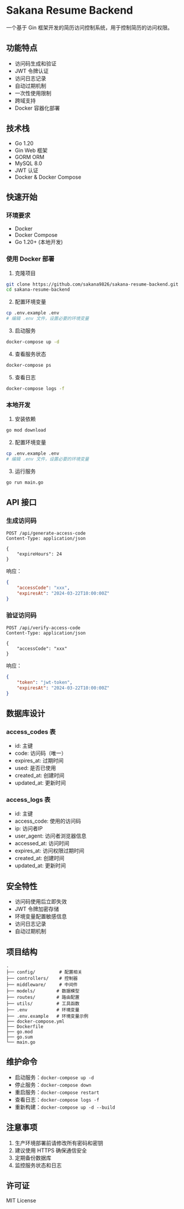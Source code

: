 # Sakana Resume Backend

一个基于 Gin 框架开发的简历访问控制系统，用于控制简历的访问权限。

## 功能特点

- 访问码生成和验证
- JWT 令牌认证
- 访问日志记录
- 自动过期机制
- 一次性使用限制
- 跨域支持
- Docker 容器化部署

## 技术栈

- Go 1.20
- Gin Web 框架
- GORM ORM
- MySQL 8.0
- JWT 认证
- Docker & Docker Compose

## 快速开始

### 环境要求

- Docker
- Docker Compose
- Go 1.20+ (本地开发)

### 使用 Docker 部署

1. 克隆项目
```bash
git clone https://github.com/sakana9826/sakana-resume-backend.git
cd sakana-resume-backend
```

2. 配置环境变量
```bash
cp .env.example .env
# 编辑 .env 文件，设置必要的环境变量
```

3. 启动服务
```bash
docker-compose up -d
```

4. 查看服务状态
```bash
docker-compose ps
```

5. 查看日志
```bash
docker-compose logs -f
```

### 本地开发

1. 安装依赖
```bash
go mod download
```

2. 配置环境变量
```bash
cp .env.example .env
# 编辑 .env 文件，设置必要的环境变量
```

3. 运行服务
```bash
go run main.go
```

## API 接口

### 生成访问码

```http
POST /api/generate-access-code
Content-Type: application/json

{
    "expireHours": 24
}
```

响应：
```json
{
    "accessCode": "xxx",
    "expiresAt": "2024-03-22T10:00:00Z"
}
```

### 验证访问码

```http
POST /api/verify-access-code
Content-Type: application/json

{
    "accessCode": "xxx"
}
```

响应：
```json
{
    "token": "jwt-token",
    "expiresAt": "2024-03-22T10:00:00Z"
}
```

## 数据库设计

### access_codes 表
- id: 主键
- code: 访问码（唯一）
- expires_at: 过期时间
- used: 是否已使用
- created_at: 创建时间
- updated_at: 更新时间

### access_logs 表
- id: 主键
- access_code: 使用的访问码
- ip: 访问者IP
- user_agent: 访问者浏览器信息
- accessed_at: 访问时间
- expires_at: 访问权限过期时间
- created_at: 创建时间
- updated_at: 更新时间

## 安全特性

- 访问码使用后立即失效
- JWT 令牌加密存储
- 环境变量配置敏感信息
- 访问日志记录
- 自动过期机制

## 项目结构

```
.
├── config/         # 配置相关
├── controllers/    # 控制器
├── middleware/     # 中间件
├── models/        # 数据模型
├── routes/        # 路由配置
├── utils/         # 工具函数
├── .env           # 环境变量
├── .env.example   # 环境变量示例
├── docker-compose.yml
├── Dockerfile
├── go.mod
├── go.sum
└── main.go
```

## 维护命令

- 启动服务：`docker-compose up -d`
- 停止服务：`docker-compose down`
- 重启服务：`docker-compose restart`
- 查看日志：`docker-compose logs -f`
- 重新构建：`docker-compose up -d --build`

## 注意事项

1. 生产环境部署前请修改所有密码和密钥
2. 建议使用 HTTPS 确保通信安全
3. 定期备份数据库
4. 监控服务状态和日志

## 许可证

MIT License 